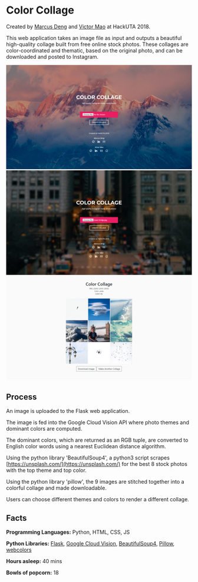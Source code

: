 # Color Collage

Created by [Marcus Deng](https://github.com/marcusdeng22/) and [Victor Mao](https://github.com/vmao19/) at HackUTA 2018.

This web application takes an image file as input and outputs a beautiful high-quality collage built from free online stock photos. These collages are color-coordinated and thematic, based on the original photo, and can be downloaded and posted to Instagram.

![Front Pagel](documentation/screenshot1.png)
![Upload Image](documentation/screenshot2.png)
![Beautiful Collage](documentation/screenshot3.png)

## Process

An image is uploaded to the Flask web application.

The image is fed into the Google Cloud Vision API where photo themes and dominant colors are computed.

The dominant colors, which are returned as an RGB tuple, are converted to English color words using a nearest Euclidean distance algorithm.

Using the python library 'BeautifulSoup4', a python3 script scrapes [https://unsplash.com/](https://unsplash.com/) for the best 8 stock photos with the top theme and top color.

Using the python library 'pillow', the 9 images are stitched together into a colorful collage and made downloadable.

Users can choose different themes and colors to render a different collage.

## Facts

**Programming Languages:** Python, HTML, CSS, JS

**Python Libraries:** [Flask](http://flask.pocoo.org/), [Google Cloud Vision](https://cloud.google.com/vision/), [BeautifulSoup4](https://www.crummy.com/software/BeautifulSoup/bs4/doc/), [Pillow](https://pillow.readthedocs.io/en/5.3.x/), [webcolors](https://webcolors.readthedocs.io/en/1.8.1/)

**Hours asleep:** 40 mins

**Bowls of popcorn:** 18
